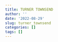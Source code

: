 ```yaml
---
title: TURNER TOWNSEND
author: ''
date: '2022-08-29'
slug: turner_townsend
categories: []
tags: []
---
```

